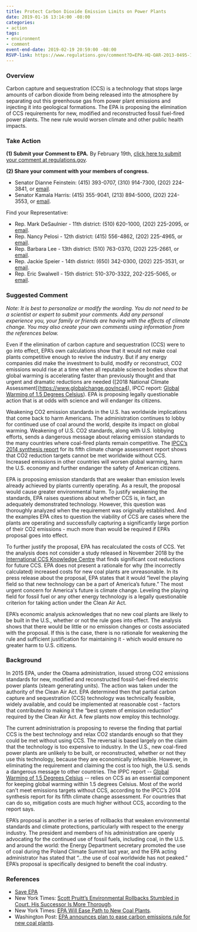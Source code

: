 ```yaml
---
title: Protect Carbon Dioxide Emission Limits on Power Plants
date: 2019-01-16 13:14:00 -08:00
categories:
- action
tags:
- environment
- comment
event-end-date: 2019-02-19 20:59:00 -08:00
RSVP-link: https://www.regulations.gov/comment?D=EPA-HQ-OAR-2013-0495-11936
---
```


### Overview
Carbon capture and sequestration (CCS) is a technology that stops large amounts of carbon dioxide from being released into the atmosphere by separating out this greenhouse gas from power plant emissions and injecting it into geological formations. The EPA is proposing the elimination of CCS requirements for new, modified and reconstructed fossil fuel-fired  power plants. The new rule would worsen climate and other public health impacts.  

### Take Action
**(1) Submit your Comment to EPA.** By February 19th, [click here to submit your comment at regulations.gov](https://www.regulations.gov/comment?D=EPA-HQ-OAR-2013-0495-11936).  

**(2) Share your comment with your members of congress.**
  * Senator Dianne Feinstein: (415) 393-0707, (310) 914-7300, (202) 224-3841, or [email](https://www.feinstein.senate.gov/public/index.cfm/e-mail-me).  
  * Senator Kamala Harris: (415) 355-9041, (213) 894-5000, (202) 224-3553, or [email](https://www.harris.senate.gov/contact).  

Find your Representative:
  * Rep. Mark DeSaulnier - 11th district:  (510) 620-1000, (202) 225-2095, or [email](https://desaulnier.house.gov/contact/email).  
  * Rep. Nancy Pelosi - 12th district:  (415) 556-4862, (202) 225-4965, or [email](https://pelosi.house.gov/contact-me/email-me).  
  * Rep. Barbara Lee - 13th district:  (510) 763-0370, (202) 225-2661, or [email](https://lee.house.gov/contact/email-me).  
  * Rep. Jackie Speier - 14th district: (650) 342-0300, (202) 225-3531, or [email](https://speier.house.gov/contact/email).  
  * Rep. Eric Swalwell - 15th district: 510-370-3322, 202-225-5065, or [email](https://swalwell.house.gov/contact).  

### Suggested Comment
*Note: It is best to personalize or modify the wording. You do not need to be a scientist or expert to submit your comments. Add any personal experience you, your family or friends are having with the effects of climate change. You may also create your own comments using information from the references below.*  

Even if the elimination of carbon capture and sequestration (CCS) were to go into effect, EPA’s own calculations show that it would not make coal plants competitive enough to revive the industry. But if any energy companies did make the investment to build, modify or reconstruct, CO2 emissions would rise at a time when all reputable science bodies show that global warming is accelerating faster than previously thought and that urgent and dramatic reductions are needed ([2018 National Climate Assessment[(https://www.globalchange.gov/nca4), IPCC report: [Global Warming of 1.5 Degrees Celsius](https://report.ipcc.ch/sr15/)). EPA is proposing  legally questionable action that is at odds with science and will endanger its citizens.  

Weakening CO2 emission standards in the U.S. has worldwide implications that come back to harm Americans. The administration continues to lobby for continued use of coal around the world, despite its impact on global warming. Weakening of U.S. CO2 standards, along with U.S. lobbying efforts, sends a dangerous message about relaxing emission standards to the many countries where coal-fired plants remain competitive. The [IPCC’s 2014 synthesis report](http://www.ipcc.ch/report/ar5/) for its fifth climate change assessment report shows that CO2 reduction targets cannot be met worldwide without CCS. Increased emissions in other countries will worsen global warming, harm the U.S. economy and further endanger the safety of American citizens.  

EPA is proposing emission standards that are weaker than emission levels already achieved by plants currently operating.  As a result, the proposal would cause greater environmental harm. To justify weakening the standards, EPA raises questions about whether CCS is, in fact, an adequately demonstrated technology. However, this question was thoroughly analyzed when the requirement was originally established. And the examples EPA cites to question the viability of CCS are cases where the plants are operating and successfully capturing a significantly large portion of their CO2 emissions - much more than would be required if EPA’s proposal goes into effect.  

To further justify the proposal, EPA has recalculated the costs of CCS. Yet the analysis does not consider a study released in November 2018 by the [International CCS Knowledge Centre](https://ccsknowledge.com/) that finds significant cost reductions for future CCS. EPA does not present a rationale for why (the incorrectly calculated) increased costs for new coal plants are unreasonable. In its press release about the proposal, EPA states that it would “level the playing field so that new technology can be a part of America’s future.” The most urgent concern for America's future is climate change. Leveling the playing field for fossil fuel or any other energy technology is a legally questionable criterion for taking action under the Clean Air Act.  

EPA’s economic analysis acknowledges that no new coal plants are likely to be built in the U.S., whether or not the rule goes into effect. The analysis shows that there would be little or no emission changes or costs associated with the proposal. If this is the case, there is no rationale for weakening the rule and sufficient justification for maintaining it - which would ensure no greater harm to U.S. citizens.  

### Background 
In 2015 EPA, under the Obama administration, issued strong CO2 emissions standards for new, modified and reconstructed fossil-fuel-fired electric power plants (steam generating units). The action was taken under the authority of the Clean Air Act.  EPA determined then that partial carbon capture and sequestration (CCS) technology was technically feasible, widely available, and could be implemented at reasonable cost - factors that contributed to making it the “best system of emission reduction” required by the Clean Air Act. A few plants now employ this technology.  

The current administration is proposing to reverse the finding that partial CCS is the best technology and relax CO2 standards enough so that they could be met without using CCS. The reversal is based largely on the claim that the technology is too expensive to industry. In the U.S., new coal-fired power plants are unlikely to be built, or reconstructed, whether or not they use this technology, because they are economically infeasible. However, in eliminating the requirement and claiming the cost is too high, the U.S. sends a dangerous message to other countries. The IPPC report -- [Global Warming of 1.5 Degrees Celsius](https://report.ipcc.ch/sr15/) -- relies on CCS as an essential component for keeping global warming within 1.5 degrees Celsius. Most of the world can't meet emissions targets without CCS, according to the IPCC’s 2014 synthesis report for its fifth climate change assessment. For countries that can do so, mitigation costs are much higher without CCS, according to the report says.  

EPA’s proposal is another in a series of rollbacks that weaken environmental standards and climate protections, particularly with respect to the energy industry. The president and members of his administration are openly advocating for the continued use of fossil fuels, including coal, in the U.S. and around the world: the Energy Department secretary promoted the use of coal during the Poland Climate Summit last year, and the EPA  acting administrator has stated that “...the use of coal worldwide has not peaked.” EPA’s proposal is specifically designed to benefit the coal industry.  

### References
* [Save EPA](http://saveepaalums.info/nspspowerplants)  
* New York Times: [Scott Pruitt’s Environmental Rollbacks Stumbled in Court. His Successor Is More Thorough](https://www.nytimes.com/2018/11/21/climate/andrew-wheeler-epa.html?module=inline).  
* New York Times: [EPA Will Ease Path to New Coal Plants](https://www.nytimes.com/2018/12/04/climate/epa-coal-carbon-capture.html).  
* Washington Post: [EPA announces plan to ease carbon emissions rule for new coal plants](https://www.washingtonpost.com/energy-environment/2018/12/06/epa-announces-plan-ease-carbon-emissions-rule-new-coal-plants/?utm_term=.fae0c0bbb93f).  